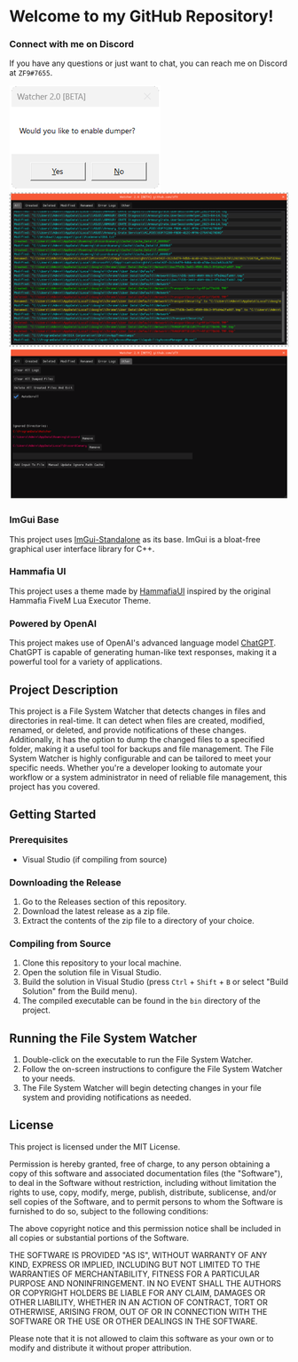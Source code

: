 # Welcome to my GitHub Repository!

### Connect with me on Discord
If you have any questions or just want to chat, you can reach me on Discord at `ZF9#7655`.

![Screenshot](./Images/EnableDump.png)
![Screenshot](./Images/AllDump.png)
![Screenshot](./Images/Other.png)

### ImGui Base
This project uses [ImGui-Standalone](https://github.com/adamhlt/ImGui-Standalone) as its base. ImGui is a bloat-free graphical user interface library for C++.

### Hammafia UI
This project uses a theme made by [HammafiaUI](https://github.com/iswahyudi440/HammafiaUI) inspired by the original Hammafia FiveM Lua Executor Theme.


### Powered by OpenAI
This project makes use of OpenAI's advanced language model [ChatGPT](https://chat.openai.com). ChatGPT is capable of generating human-like text responses, making it a powerful tool for a variety of applications.

## Project Description
This project is a File System Watcher that detects changes in files and directories in real-time. It can detect when files are created, modified, renamed, or deleted, and provide notifications of these changes. Additionally, it has the option to dump the changed files to a specified folder, making it a useful tool for backups and file management. The File System Watcher is highly configurable and can be tailored to meet your specific needs. Whether you're a developer looking to automate your workflow or a system administrator in need of reliable file management, this project has you covered.

## Getting Started

### Prerequisites
- Visual Studio (if compiling from source)

### Downloading the Release
1. Go to the Releases section of this repository.
2. Download the latest release as a zip file.
3. Extract the contents of the zip file to a directory of your choice.

### Compiling from Source
1. Clone this repository to your local machine.
2. Open the solution file in Visual Studio.
3. Build the solution in Visual Studio (press `Ctrl` + `Shift` + `B` or select "Build Solution" from the Build menu).
4. The compiled executable can be found in the `bin` directory of the project.

## Running the File System Watcher
1. Double-click on the executable to run the File System Watcher.
2. Follow the on-screen instructions to configure the File System Watcher to your needs.
3. The File System Watcher will begin detecting changes in your file system and providing notifications as needed.


## License
This project is licensed under the MIT License.

Permission is hereby granted, free of charge, to any person obtaining a copy of this software and associated documentation files (the "Software"), to deal in the Software without restriction, including without limitation the rights to use, copy, modify, merge, publish, distribute, sublicense, and/or sell copies of the Software, and to permit persons to whom the Software is furnished to do so, subject to the following conditions:

The above copyright notice and this permission notice shall be included in all copies or substantial portions of the Software.

THE SOFTWARE IS PROVIDED "AS IS", WITHOUT WARRANTY OF ANY KIND, EXPRESS OR IMPLIED, INCLUDING BUT NOT LIMITED TO THE WARRANTIES OF MERCHANTABILITY, FITNESS FOR A PARTICULAR PURPOSE AND NONINFRINGEMENT. IN NO EVENT SHALL THE AUTHORS OR COPYRIGHT HOLDERS BE LIABLE FOR ANY CLAIM, DAMAGES OR OTHER LIABILITY, WHETHER IN AN ACTION OF CONTRACT, TORT OR OTHERWISE, ARISING FROM, OUT OF OR IN CONNECTION WITH THE SOFTWARE OR THE USE OR OTHER DEALINGS IN THE SOFTWARE.

Please note that it is not allowed to claim this software as your own or to modify and distribute it without proper attribution.

